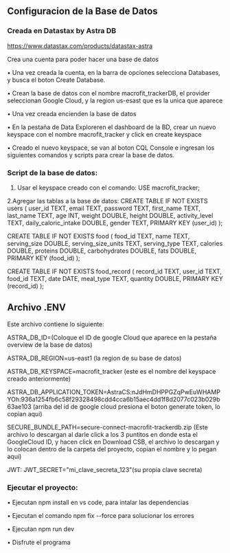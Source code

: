 ## Configuracion de la Base de Datos
### Creada en Datastax by Astra DB

https://www.datastax.com/products/datastax-astra

Crea una cuenta para poder hacer una base de datos

• Una vez creada la cuenta, en la barra de opciones selecciona Databases, y busca el boton Create Database.

• Crean la base de datos con el nombre macrofit_trackerDB, el provider seleccionan Google Cloud, y la region us-esast que es la unica que aparece

• Una vez creada encienden la base de datos

• En la pestaña de Data Exploreren el dashboard de la BD, crear un nuevo keyspace con el nombre macrofit_tracker y click en create keyspace

• Creado el nuevo keyspace, se van al boton CQL Console e ingresan los siguientes comandos y scripts para crear la base de datos.


### Script de la base de datos:

1. Usar el keyspace creado con el comando:
   USE macrofit_tracker;

2.Agregar las tablas a la base de datos:
CREATE TABLE IF NOT EXISTS users (
  user_id TEXT,
  email TEXT,
  password TEXT,
  first_name TEXT,
  last_name TEXT,
  age INT,
  weight DOUBLE,
  height DOUBLE,
  activity_level TEXT,
  daily_caloric_intake DOUBLE,
  gender TEXT,
  PRIMARY KEY (user_id)
);

CREATE TABLE IF NOT EXISTS food (
  food_id TEXT,
  name TEXT,
  serving_size DOUBLE,
  serving_size_units TEXT,
  serving_type TEXT,
  calories DOUBLE,
  proteins DOUBLE,
  carbohydrates DOUBLE,
  fats DOUBLE,
  PRIMARY KEY (food_id)
);

CREATE TABLE IF NOT EXISTS food_record (
  record_id TEXT,
  user_id TEXT,
  food_id TEXT,
  date DATE,
  meal_type TEXT,
  quantity DOUBLE,
  PRIMARY KEY (record_id)
);

## Archivo .ENV

Este archivo contiene lo siguiente:

ASTRA_DB_ID=(Coloque el ID de google Cloud que aparece en la pestaña overview de la base de datos)

ASTRA_DB_REGION=us-east1 (la region de su base de datos)

ASTRA_DB_KEYSPACE=macrofit_tracker (este es el nombre del keyspace creado anteriormente)

ASTRA_DB_APPLICATION_TOKEN=AstraCS:nJdHmDHPPGZqPwEuWHAMPYOh:936a1254fb6c58f29328498cdd4cca6b15aec4dd1f8d2077c023b029b63ae103 (arriba del id de google cloud presiona el boton generate token, lo copian aqui)

SECURE_BUNDLE_PATH=secure-connect-macrofit-trackerdb.zip (Este archivo lo descargan al darle click a los 3 puntitos en donde esta el GoogleCloud ID, y hacen click en Download CSB, el archivo lo descargan y lo colocan dentro de la carpeta del proyecto, copian el nombre y lo pegan aqui)


JWT:
JWT_SECRET="mi_clave_secreta_123"(su propia clave secreta)

### Ejecutar el proyecto:

• Ejecutan npm install en vs code, para intalar las dependencias

• Ejecutan el comando npm fix --force para solucionar los errores

• Ejecutan npm run dev

• Disfrute el programa


